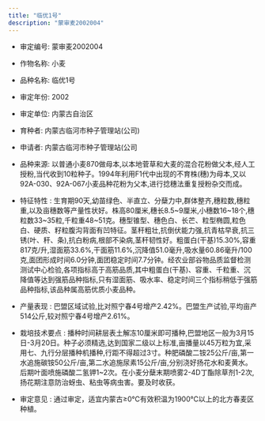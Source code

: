 ```yaml
---
title: "临优1号"
description: "蒙审麦2002004"
---
```

* 审定编号:  蒙审麦2002004

*  作物名称:  小麦

*  品种名称:  临优1号

*  审定年份:  2002

*  审定单位:  内蒙古自治区

* 育种者:  内蒙古临河市种子管理站(公司)

*  申请者:  内蒙古临河市种子管理站(公司

*  品种来源:  以普通小麦870做母本,以本地菅草和大麦的混合花粉做父本,经人工授粉,当代收到10粒种子。1994年利用F1代中出现的不育株(穗)为母本,又以92A-030、92A-067小麦品种花粉为父本,进行捻穗法重复授粉杂交而成。

*  特征特性 : 
生育期90天,幼苗绿色、半直立、分蘖力中,群体整齐,穗粒数,穗粒重,以及亩穗数等产量性状好。株高80厘米,穗长8.5~9厘米,小穗数16~18个,穗粒数33~35粒,千粒重48~51克。穗型锥型、穗色白、长芒、粒型椭圆,粒色白、硬质、籽粒腹沟背面有凹特征。茎秆粗壮,抗倒伏能力强,抗青枯早衰,抗三锈(叶、秆、条),抗白粉病,根部不染病,茎秆韧性好。粗蛋白(干基)15.30%,容重817克/升,湿面筋33.6%,干面筋11.6%,沉降值51.0毫升,吸水量60.86毫升/100克,面团形成时间6.0分钟,面团稳定时间7.7分钟。经农业部谷物品质监督检测测试中心检验,各项指标高于高筋品质,其中粗蛋白(干基)、容重、千粒重、沉降值等达到强筋品种指标,只有湿面筋、吸水率、稳定时间三个指标稍低于强筋品种指标,该品种属高筋优质小麦品种。
 
*  产量表现 : 
巴盟区域试验,比对照宁春4号增产2.42%。巴盟生产试验,平均亩产514公斤,较对照宁春4号增产2.61%。

*  栽培技术要点 : 
播种时间耕层表土解冻10厘米即可播种,巴盟地区一般为3月15日-3月20日。种子必须精选,达到国家二级以上标准,亩播量以45万粒为宜,采用七、九行分层播种机播种,行距不得超过3寸。种肥磷酸二铵25公斤/亩,第一水追施碳铵50公斤/亩,第二水追施尿素15公斤/亩,分别浇好扬花水和麦黄水。后期叶面喷施磷酸二氢钾1~2次。在小麦分蘖末期喷雾2-4D丁酯除草剂1-2次,扬花期注意防治蚜虫、粘虫等病虫害。要及时收获。

*  审定意见 : 
通过审定，适宜内蒙古≥0℃有效积温为1900℃以上的北方春麦区种植。
